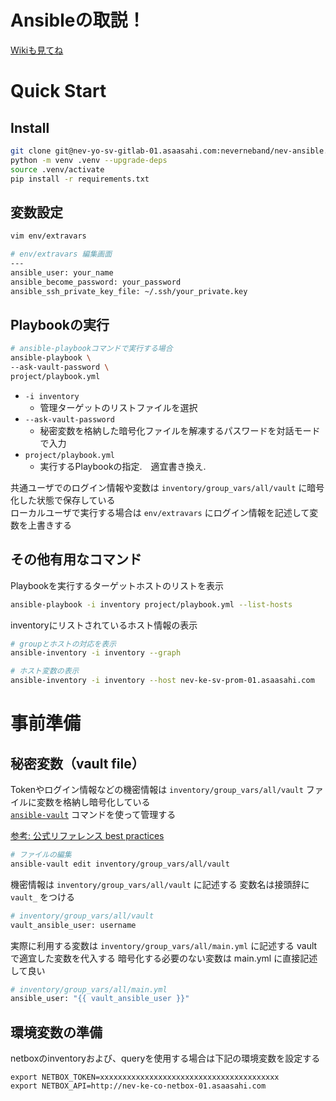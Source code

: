 # Ansibleの取説！

[Wikiも見てね](https://www.notion.so/Ansible-ea90229069fc470e90e4958492cb90dd?pvs=4)

# Quick Start

## Install

``` bash
git clone git@nev-yo-sv-gitlab-01.asaasahi.com:neverneband/nev-ansible.git
python -m venv .venv --upgrade-deps
source .venv/activate
pip install -r requirements.txt
```

## 変数設定

``` bash
vim env/extravars

# env/extravars 編集画面
---
ansible_user: your_name
ansible_become_password: your_password
ansible_ssh_private_key_file: ~/.ssh/your_private.key
```

## Playbookの実行

``` bash
# ansible-playbookコマンドで実行する場合
ansible-playbook \
--ask-vault-password \
project/playbook.yml
```

- `-i inventory`  
    - 管理ターゲットのリストファイルを選択  
- `--ask-vault-password`  
    - 秘密変数を格納した暗号化ファイルを解凍するパスワードを対話モードで入力  
- `project/playbook.yml`  
    - 実行するPlaybookの指定.　適宜書き換え.

共通ユーザでのログイン情報や変数は `inventory/group_vars/all/vault` に暗号化した状態で保存している  
ローカルユーザで実行する場合は `env/extravars` にログイン情報を記述して変数を上書きする  

## その他有用なコマンド

Playbookを実行するターゲットホストのリストを表示  

``` bash
ansible-playbook -i inventory project/playbook.yml --list-hosts
```

inventoryにリストされているホスト情報の表示  

``` bash
# groupとホストの対応を表示
ansible-inventory -i inventory --graph

# ホスト変数の表示
ansible-inventory -i inventory --host nev-ke-sv-prom-01.asaasahi.com
```

# 事前準備

## 秘密変数（vault file）

Tokenやログイン情報などの機密情報は `inventory/group_vars/all/vault` ファイルに変数を格納し暗号化している  
[`ansible-vault`](https://docs.ansible.com/ansible/latest/cli/ansible-vault.html) コマンドを使って管理する  

[参考: 公式リファレンス best practices](https://docs.ansible.com/ansible/latest/tips_tricks/ansible_tips_tricks.html#keep-vaulted-variables-safely-visible)

```bash
# ファイルの編集
ansible-vault edit inventory/group_vars/all/vault
```

機密情報は `inventory/group_vars/all/vault` に記述する
変数名は接頭辞に `vault_` をつける

```bash
# inventory/group_vars/all/vault
vault_ansible_user: username
```

実際に利用する変数は `inventory/group_vars/all/main.yml` に記述する
vaultで適宜した変数を代入する
暗号化する必要のない変数は main.yml に直接記述して良い

```bash
# inventory/group_vars/all/main.yml
ansible_user: "{{ vault_ansible_user }}"
```

## 環境変数の準備

netboxのinventoryおよび、queryを使用する場合は下記の環境変数を設定する  

```
export NETBOX_TOKEN=xxxxxxxxxxxxxxxxxxxxxxxxxxxxxxxxxxxxxxxx
export NETBOX_API=http://nev-ke-co-netbox-01.asaasahi.com
```
